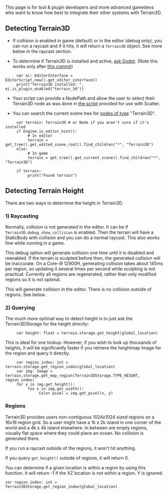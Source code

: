 This page is for tool & plugin developers and more advanced gamedevs who want to know how best to integrate their other systems with Terrain3D.


## Detecting Terrain3D

* If collision is enabled in game (default) or in the editor (debug only), you can run a raycast and if it hits, it will return a `Terrain3D` object. See more below in the raycast section.

* To determine if Terrain3D is installed and active, [ask Godot](https://docs.godotengine.org/en/stable/classes/class_editorinterface.html#class-editorinterface-method-is-plugin-enabled). (Note this works only after [this commit](https://github.com/outobugi/Terrain3D/commit/af2c8eb3b56b5485e32a6fcbcd7a2d8b4d0f96c1))

```
     var ei: EditorInterface = EditorScript.new().get_editor_interface()
     print("Terrain3D installed: ", ei.is_plugin_enabled("terrain_3d"))
```

* Your script can provide a NodePath and allow the user to select their Terrain3D node as was done in [the script](https://github.com/outobugi/Terrain3D/blob/df901b4fd51a81175e4f5177c33318a8a4b19c36/project/addons/terrain_3d/extras/project_on_terrain3d.gd#L13) provided for use with Scatter.

* You can search the current scene tree for [nodes of type](https://docs.godotengine.org/en/stable/classes/class_node.html#class-node-method-find-children) "Terrain3D".
```
     var terrain: Terrain3D # or Node if you aren't sure if it's installed
     if Engine.is_editor_hint(): 
          # In editor
          terrain = get_tree().get_edited_scene_root().find_children("*", "Terrain3D")
     else:
          # In game
          terrain = get_tree().get_current_scene().find_children("*", "Terrain3D")

     if terrain:
          print("Found terrain")
```


## Detecting Terrain Height

There are two ways to determine the height in Terrain3D.

### 1) Raycasting

Normally, collision is not generated in the editor. It can be if `Terrain3D.debug_show_collision` is enabled. Then the terrain will have a StaticBody with collision and you can do a normal raycast. This also works fine while running in a game.

This debug option will generate collision one time until it is disabled and reenabled. If the terrain is sculpted before then, the generated collision will be inaccurate. On a Core-i9 12900H, generating collision takes about 145ms per region, so updating it several times per second while sculpting is not practical. Currently all regions are regenerated, rather than only modified regions so it is not optimal.

This will generate collision in the editor. There is no collision outside of regions. See below.


### 2) Querying

The much more optimal way to detect height is to just ask the Terrain3DStorage for the height directly:

```
     var height: float = terrain.storage.get_height(global_location)
```

This is ideal for one lookup. However, if you wish to look up thousands of heights, it will be significantly faster if you retrieve the heightmap Image for the region and query it directly.

```
     var region_index: int = terrain.storage.get_region_index(global_location)
     var img: Image = terrain.storage.get_map_region(Terrain3DStorage.TYPE_HEIGHT, region_index)
     for y in img.get_height():
          fox x in img.get_width():
               Color pixel = img.get_pixel(x, y)
```


### Regions

Terrain3D provides users non-contiguous 1024x1024 sized regions on a 16x16 region grid. So a user might have a 1k x 2k island in one corner of the world and a 4k x 4k island elsewhere. In between are empty regions, visually flat space where they could place an ocean. No collision is generated there. 

If you run a raycast outside of the regions, it won't hit anything.

If you query `get_height()` outside of regions, it will return 0.

You can determine if a given location is within a region by using this function. It will return -1 if the XZ location is not within a region. Y is ignored.

```
var region_index: int = Terrain3DStorage.get_region_index(global_location)
```
